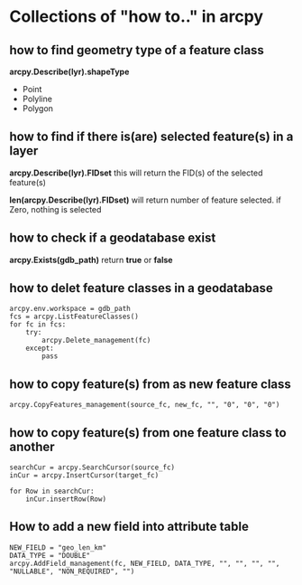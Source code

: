 # Collections of "how to.." in arcpy

## how to find geometry type of a feature class
__arcpy.Describe(lyr).shapeType__
 - Point
 - Polyline
 - Polygon

## how to find if there is(are) selected feature(s) in a layer
__arcpy.Describe(lyr).FIDset__ this will return the FID(s) of the selected feature(s)

**len(arcpy.Describe(lyr).FIDset)** will return number of feature selected. if Zero, nothing is selected

## how to check if a geodatabase exist
__arcpy.Exists(gdb_path)__ return __true__ or __false__


## how to delet feature classes in a geodatabase
```
arcpy.env.workspace = gdb_path
fcs = arcpy.ListFeatureClasses()
for fc in fcs:
    try:
        arcpy.Delete_management(fc)
    except:
        pass
```
        

## how to copy feature(s) from as new feature class
```
arcpy.CopyFeatures_management(source_fc, new_fc, "", "0", "0", "0")
```


## how to copy feature(s) from one feature class to another
```
searchCur = arcpy.SearchCursor(source_fc)
inCur = arcpy.InsertCursor(target_fc)

for Row in searchCur:
    inCur.insertRow(Row)
```

## How to add a new field into attribute table
```
NEW_FIELD = "geo_len_km"
DATA_TYPE = "DOUBLE"
arcpy.AddField_management(fc, NEW_FIELD, DATA_TYPE, "", "", "", "", "NULLABLE", "NON_REQUIRED", "")
```

